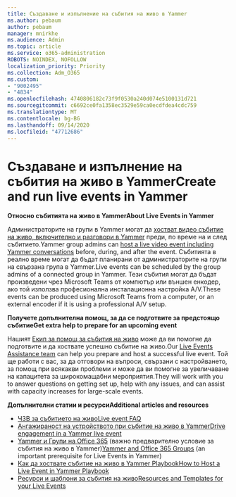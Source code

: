 ```yaml
---
title: Създаване и изпълнение на събития на живо в Yammer
ms.author: pebaum
author: pebaum
manager: mnirkhe
ms.audience: Admin
ms.topic: article
ms.service: o365-administration
ROBOTS: NOINDEX, NOFOLLOW
localization_priority: Priority
ms.collection: Adm_O365
ms.custom:
- "9002495"
- "4834"
ms.openlocfilehash: 4740806182c73f9f0530a240d074e5100131d721
ms.sourcegitcommit: c6692ce0fa1358ec3529e59ca0ecdfdea4cdc759
ms.translationtype: MT
ms.contentlocale: bg-BG
ms.lasthandoff: 09/14/2020
ms.locfileid: "47712686"
---
```

# <a name="create-and-run-live-events-in-yammer"></a><span data-ttu-id="fd6e5-102">Създаване и изпълнение на събития на живо в Yammer</span><span class="sxs-lookup"><span data-stu-id="fd6e5-102">Create and run live events in Yammer</span></span>

<span data-ttu-id="fd6e5-103">**Относно събитията на живо в Yammer**</span><span class="sxs-lookup"><span data-stu-id="fd6e5-103">**About Live Events in Yammer**</span></span>

<span data-ttu-id="fd6e5-104">Администраторите на групи в Yammer могат да [хостват видео събитие на живо, включително и разговори в Yammer](https://docs.microsoft.com/yammer/manage-yammer-groups/yammer-live-events) преди, по време на и след събитието.</span><span class="sxs-lookup"><span data-stu-id="fd6e5-104">Yammer group admins can [host a live video event including Yammer conversations](https://docs.microsoft.com/yammer/manage-yammer-groups/yammer-live-events) before, during, and after the event.</span></span> <span data-ttu-id="fd6e5-105">Събитията в реално време могат да бъдат планирани от администраторите на групи на свързана група в Yammer.</span><span class="sxs-lookup"><span data-stu-id="fd6e5-105">Live events can be scheduled by the group admins of a connected group in Yammer.</span></span> <span data-ttu-id="fd6e5-106">Тези събития могат да бъдат произведени чрез Microsoft Teams от компютър или външен енкодер, ако той използва професионална инсталационна настройка A/V.</span><span class="sxs-lookup"><span data-stu-id="fd6e5-106">These events can be produced using Microsoft Teams from a computer, or an external encoder if it is using a professional A/V setup.</span></span>

<span data-ttu-id="fd6e5-107">**Получете допълнителна помощ, за да се подготвите за предстоящо събитие**</span><span class="sxs-lookup"><span data-stu-id="fd6e5-107">**Get extra help to prepare for an upcoming event**</span></span>

<span data-ttu-id="fd6e5-108">Нашият [Екип за помощ за събития на живо](https://aka.ms/AA87gbh) може да ви помогне да подготвите и да хоствате успешно събитие на живо.</span><span class="sxs-lookup"><span data-stu-id="fd6e5-108">Our [Live Events Assistance team](https://aka.ms/AA87gbh) can help you prepare and host a successful live event.</span></span> <span data-ttu-id="fd6e5-109">Той ще работи с вас, за да отговори на въпроси, свързани с настройването, за помощ при всякакви проблеми и може да ви помогне за увеличаване на капацитета за широкомащабни мероприятия.</span><span class="sxs-lookup"><span data-stu-id="fd6e5-109">They will work with you to answer questions on getting set up, help with any issues, and can assist with capacity increases for large-scale events.</span></span>

<span data-ttu-id="fd6e5-110">**Допълнителни статии и ресурси**</span><span class="sxs-lookup"><span data-stu-id="fd6e5-110">**Additional articles and resources**</span></span>

- [<span data-ttu-id="fd6e5-111">ЧЗВ за събитието на живо</span><span class="sxs-lookup"><span data-stu-id="fd6e5-111">Live event FAQ</span></span>](https://support.office.com/article/43bbd59d-a734-4c8f-923d-6a239d137d34)
- [<span data-ttu-id="fd6e5-112">Ангажираност на устройството при събитие на живо в Yammer</span><span class="sxs-lookup"><span data-stu-id="fd6e5-112">Drive engagement in a Yammer live event</span></span>](https://support.office.com/article/drive-engagement-in-a-yammer-live-event-c0244ad8-6dcb-419c-add9-2e4a00543412?ui=en-US&rs=en-US&ad=US)
- <span data-ttu-id="fd6e5-113">[Yammer и Групи на Office 365](https://docs.microsoft.com/yammer/manage-yammer-groups/yammer-and-office-365-groups) (важно предварително условие за събития на живо в Yammer)</span><span class="sxs-lookup"><span data-stu-id="fd6e5-113">[Yammer and Office 365 Groups](https://docs.microsoft.com/yammer/manage-yammer-groups/yammer-and-office-365-groups) (an important prerequisite for Live Events in Yammer)</span></span>
- [<span data-ttu-id="fd6e5-114">Как да хоствате събитие на живо в Yammer Playbook</span><span class="sxs-lookup"><span data-stu-id="fd6e5-114">How to Host a Live Event in Yammer Playbook</span></span>](https://aka.ms/LiveEventsinYammerplaybook)
- [<span data-ttu-id="fd6e5-115">Ресурси и шаблони за събития на живо</span><span class="sxs-lookup"><span data-stu-id="fd6e5-115">Resources and Templates for your Live Events</span></span>](https://aka.ms/LiveEventYammerTemplates)
